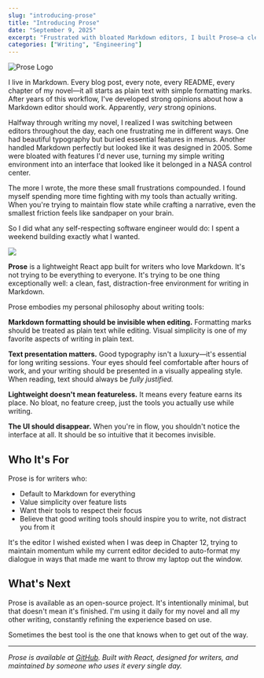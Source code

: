 ```yaml
---
slug: "introducing-prose"
title: "Introducing Prose"
date: "September 9, 2025"
excerpt: "Frustrated with bloated Markdown editors, I built Prose—a clean, distraction-free writing app that respects focus, typography, and simplicity."
categories: ["Writing", "Engineering"]
---
```


![Prose Logo](/images/posts/prose-smallr.png)

I live in Markdown. Every blog post, every note, every README, every chapter of my novel—it all starts as plain text with simple formatting marks. After years of this workflow, I've developed strong opinions about how a Markdown editor should work. Apparently, *very* strong opinions.

Halfway through writing my novel, I realized I was switching between editors throughout the day, each one frustrating me in different ways. One had beautiful typography but buried essential features in menus. Another handled Markdown perfectly but looked like it was designed in 2005. Some were bloated with features I'd never use, turning my simple writing environment into an interface that looked like it belonged in a NASA control center.

The more I wrote, the more these small frustrations compounded. I found myself spending more time fighting with my tools than actually writing. When you're trying to maintain flow state while crafting a narrative, even the smallest friction feels like sandpaper on your brain.

So I did what any self-respecting software engineer would do: I spent a weekend building exactly what I wanted.

![](/images/posts/prose-main.png)

**Prose** is a lightweight React app built for writers who love Markdown. It's not trying to be everything to everyone. It's trying to be one thing exceptionally well: a clean, fast, distraction-free environment for writing in Markdown.

Prose embodies my personal philosophy about writing tools:

**Markdown formatting should be invisible when editing.** Formatting marks should be treated as plain text while editing. Visual simplicity is one of my favorite aspects of writing in plain text.

**Text presentation matters.** Good typography isn't a luxury—it's essential for long writing sessions. Your eyes should feel comfortable after hours of work, and your writing should be presented in a visually appealing style. When reading, text should always be *fully justified.*

**Lightweight doesn't mean featureless.** It means every feature earns its place. No bloat, no feature creep, just the tools you actually use while writing.

**The UI should disappear.** When you're in flow, you shouldn't notice the interface at all. It should be so intuitive that it becomes invisible.

## Who It's For

Prose is for writers who:
- Default to Markdown for everything
- Value simplicity over feature lists
- Want their tools to respect their focus
- Believe that good writing tools should inspire you to write, not distract you from it

It's the editor I wished existed when I was deep in Chapter 12, trying to maintain momentum while my current editor decided to auto-format my dialogue in ways that made me want to throw my laptop out the window.

## What's Next

Prose is available as an open-source project. It's intentionally minimal, but that doesn't mean it's finished. I'm using it daily for my novel and all my other writing, constantly refining the experience based on use.

Sometimes the best tool is the one that knows when to get out of the way.

---

*Prose is available at [GitHub](https://github.com/nathan-a-king/Prose). Built with React, designed for writers, and maintained by someone who uses it every single day.*
